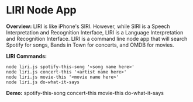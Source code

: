 # LIRI Node App

**Overview:** LIRI is like iPhone's SIRI. However, while SIRI is a Speech Interpretation and Recognition Interface, LIRI is a Language Interpretation and Recognition Interface. LIRI is a command line node app that will search Spotify for songs, Bands in Town for concerts, and OMDB for movies.

**LIRI Commands:**
```
node liri.js spotify-this-song '<song name here>'
node liri.js concert-this '<artist name here>'
node liri.js movie-this '<movie name here>'
node liri.js do-what-it-says 
```
**Demo:**
spotify-this-song
concert-this
movie-this
do-what-it-says
